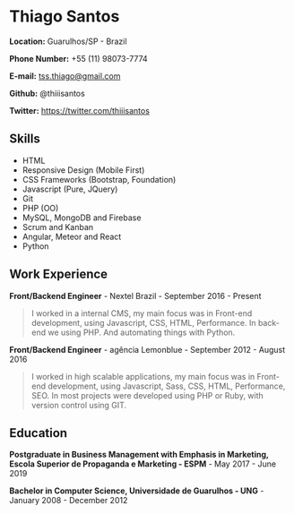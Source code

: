 # Thiago Santos

**Location:** Guarulhos/SP - Brazil

**Phone Number:** +55 (11) 98073-7774

**E-mail:** tss.thiago@gmail.com

**Github:** @thiiisantos

**Twitter:** https://twitter.com/thiiisantos

## Skills

* HTML
* Responsive Design (Mobile First)
* CSS Frameworks (Bootstrap, Foundation)
* Javascript (Pure, JQuery)
* Git
* PHP (OO)
* MySQL, MongoDB and Firebase
* Scrum and Kanban
* Angular, Meteor and React
* Python

## Work Experience

**Front/Backend Engineer** - Nextel Brazil - September 2016 - Present
>I worked in a internal CMS, my main focus was in Front-end development, using Javascript, CSS, HTML, Performance. In back-end we using PHP. 
>And automating things with Python.

**Front/Backend Engineer** - agência Lemonblue - September 2012 - August 2016
>I worked in high scalable applications, my main focus was in Front-end development, using Javascript, Sass, CSS, HTML, Performance, SEO. In most projects were developed using PHP or Ruby, with version control using GIT.

## Education

**Postgraduate in Business Management with Emphasis in Marketing, Escola Superior de Propaganda e Marketing - ESPM** - May 2017 - June 2019

**Bachelor in Computer Science, Universidade de Guarulhos - UNG** - January 2008 - December 2012